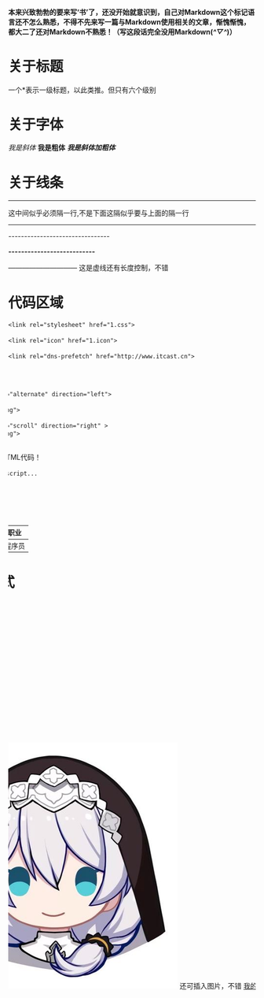#### 本来兴致勃勃的要来写‘书’了，还没开始就意识到，自己对Markdown这个标记语言还不怎么熟悉，不得不先来写一篇与Markdown使用相关的文章，惭愧惭愧，都大二了还对Markdown不熟悉！（写这段话完全没用Markdown(*^▽^*)）

# 关于标题

一个*表示一级标题，以此类推。但只有六个级别
# 关于字体
*我是斜体*
**我是粗体**
***我是斜体加粗体***
# 关于线条
*********

这中间似乎必须隔一行,不是下面这隔似乎要与上面的隔一行

---------------------- 

*--------------------------------*

**---------------------------**

*——————————* 这是虚线还有长度控制，不错

# 代码区域
<!DOCTYPE html>
<html lang="en">

<head>
	<meta charset="utf-8">

    <link rel="stylesheet" href="1.css">
    
    <link rel="icon" href="1.icon">

    <link rel="dns-prefetch" href="http://www.itcast.cn">

</head>
<body background="cun.jpg">
	    <embed src="1.mp3" hidden="true" autostart="true" loop="true">
	 	<marquee behavior="alternate" direction="left" loop="-1" 
	 	scrolldelay="100">
	 		 
	 	</marquee>
	 	<marquee behavior="alternate" direction="left">
	 		
			<img src="1.png">
	 	</marquee> 
	 	<marquee behavior="scroll" direction="right" >
	 		<img src="2.png">
	 	</marquee>  
</body>
</html>
哎呀，原来会自动识别HTML代码！

``var javascript = javascript... ``

# 关于表格
|性别|年龄|名字|职业|
|:---:|:---:|:---:|:---:|
|男|19|杨国杰|程序员|

# 一些快捷方式
小圆点可用*当前缀

* 加粗 Ctrl + B
* 斜体 Ctrl + I
* 引用 Ctrl + Q
* 插入链接 Ctrl + L
* 插入代码 Ctrl + K
* 插入图片 Ctrl + G
* 提升标题 Ctrl + H
* 有序列表 Ctrl + O
* 无序列表 Ctrl + U
* 横线 Ctrl + R
* 撤销 Ctrl + Z
* 重做 Ctrl + Y

![](/assets/1.jpg)
还可插入图片，不错
[我的博客](https://1793523411.github.io/)还可插入链接
~~写一本书~~还可加删除线
杨国杰































